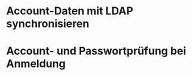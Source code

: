 <!-- TITLE: LDAP Schnittstellen -->
<!-- SUBTITLE: Erforderliche Schnittstellen für Datenaustausch und Anmeldung über LDAP-->

# Account-Daten mit LDAP synchronisieren
# Account- und Passwortprüfung bei Anmeldung
